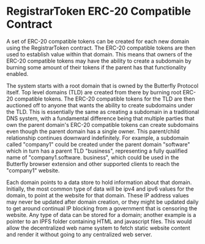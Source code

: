 # RegistrarToken ERC-20 Compatible Contract

A set of ERC-20 compatible tokens can be created for each new domain using the RegistrarToken contract. The ERC-20 compatible tokens are then used to establish value within that domain. This means that owners of the ERC-20 compatible tokens may have the ability to create a subdomain by burning some amount of their tokens if the parent has that functionality enabled.

The system starts with a root domain that is owned by the Butterfly Protocol itself. Top level domains \(TLD\) are created from there by burning root ERC-20 compatible tokens. The ERC-20 compatible tokens for the TLD are then auctioned off to anyone that wants the ability to create subdomains under the TLD. This is essentially the same as creating a subdomain in a traditional DNS system, with a fundamental difference being that multiple parties that own the parent domain's ERC-20 compatible tokens can create subdomains even though the parent domain has a single owner. This parent/child relationship continues downward indefinitely. For example, a subdomain called "company1" could be created under the parent domain "software" which in turn has a parent TLD "business", representing a fully qualified name of "company1.software. business", which could be used in the Butterfly browser extension and other supported clients to reach the "company1" website.

Each domain points to a data store to hold information about that domain. Initially, the most common type of data will be ipv4 and ipv6 values for the domain, to point at the website for that domain. These IP address values may never be updated after domain creation, or they might be updated daily to get around continual IP blocking from a government that is censoring the website. Any type of data can be stored for a domain; another example is a pointer to an IPFS folder containing HTML and javascript files. This would allow the decentralized web name system to fetch static website content and render it without going to any centralized web server.

